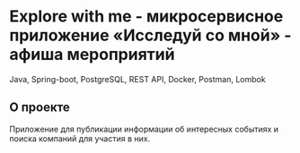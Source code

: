 # Explore with me  - микросервисное приложение «Исследуй со мной» - афиша мероприятий
Java, Spring-boot, PostgreSQL, REST API, Docker, Postman, Lombok 
## О проекте
Приложение для публикации информации об интересных событиях и поиска компаний для участия в них.



